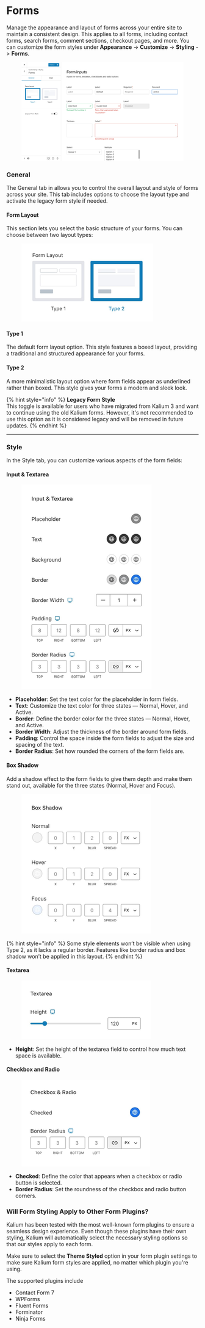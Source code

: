 # Forms

Manage the appearance and layout of forms across your entire site to maintain a consistent design. This applies to all forms, including contact forms, search forms, comment sections, checkout pages, and more. You can customize the form styles under **Appearance** -> **Customize** -> **Styling** -> **Forms**.

<figure><img src="../.gitbook/assets/forms.jpg" alt=""><figcaption></figcaption></figure>

### General

The General tab in allows you to control the overall layout and style of forms across your site. This tab includes options to choose the layout type and activate the legacy form style if needed.

#### Form Layout

This section lets you select the basic structure of your forms. You can choose between two layout types:

<figure><img src="../.gitbook/assets/forms-layout.jpg" alt="" width="345"><figcaption></figcaption></figure>

#### Type 1

The default form layout option. This style features a boxed layout, providing a traditional and structured appearance for your forms.

#### Type 2

A more minimalistic layout option where form fields appear as underlined rather than boxed. This style gives your forms a modern and sleek look.

{% hint style="info" %}
**Legacy Form Style**\
This toggle is available for users who have migrated from Kalium 3 and want to continue using the old Kalium forms. However, it's not recommended to use this option as it is considered legacy and will be removed in future updates.
{% endhint %}

***

### Style

In the Style tab, you can customize various aspects of the form fields:

#### Input & Textarea

<figure><img src="../.gitbook/assets/forms-inputs.jpg" alt="" width="341"><figcaption></figcaption></figure>

* **Placeholder**: Set the text color for the placeholder in form fields.
* **Text**: Customize the text color for three states — Normal, Hover, and Active.
* **Border**: Define the border color for the three states — Normal, Hover, and Active.
* **Border Width**: Adjust the thickness of the border around form fields.
* **Padding**: Control the space inside the form fields to adjust the size and spacing of the text.
* **Border Radius**: Set how rounded the corners of the form fields are.

#### Box Shadow

Add a shadow effect to the form fields to give them depth and make them stand out, available for the three states (Normal, Hover and Focus).

<figure><img src="../.gitbook/assets/forms-boxshadow.jpg" alt="" width="339"><figcaption></figcaption></figure>

{% hint style="info" %}
Some style elements won’t be visible when using Type 2, as it lacks a regular border. Features like border radius and box shadow won’t be applied in this layout.
{% endhint %}

#### Textarea

<figure><img src="../.gitbook/assets/forms-textarea.jpg" alt="" width="340"><figcaption></figcaption></figure>

* **Height**: Set the height of the textarea field to control how much text space is available.

#### Checkbox and Radio

<figure><img src="../.gitbook/assets/forms-checkbox.jpg" alt="" width="337"><figcaption></figcaption></figure>

* **Checked**: Define the color that appears when a checkbox or radio button is selected.
* **Border Radius**: Set the roundness of the checkbox and radio button corners.

### Will Form Styling Apply to Other Form Plugins?

Kalium has been tested with the most well-known form plugins to ensure a seamless design experience. Even though these plugins have their own styling, Kalium will automatically select the necessary styling options so that our styles apply to each form.&#x20;

Make sure to select the **Theme Styled** option in your form plugin settings to make sure Kalium form styles are applied, no matter which plugin you're using.

The supported plugins include&#x20;

* Contact Form 7
* WPForms
* Fluent Forms
* Forminator
* Ninja Forms
